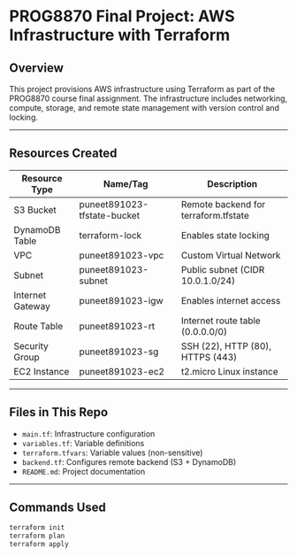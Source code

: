 # PROG8870 Final Project: AWS Infrastructure with Terraform

##  Overview

This project provisions AWS infrastructure using Terraform as part of the PROG8870 course final assignment. The infrastructure includes networking, compute, storage, and remote state management with version control and locking.

---

##  Resources Created

| Resource Type      | Name/Tag                  | Description |
|--------------------|---------------------------|-------------|
| S3 Bucket          | puneet891023-tfstate-bucket | Remote backend for terraform.tfstate |
| DynamoDB Table     | terraform-lock            | Enables state locking |
| VPC                | puneet891023-vpc          | Custom Virtual Network |
| Subnet             | puneet891023-subnet       | Public subnet (CIDR 10.0.1.0/24) |
| Internet Gateway   | puneet891023-igw          | Enables internet access |
| Route Table        | puneet891023-rt           | Internet route table (0.0.0.0/0) |
| Security Group     | puneet891023-sg           | SSH (22), HTTP (80), HTTPS (443) |
| EC2 Instance       | puneet891023-ec2          | t2.micro Linux instance |

---

## Files in This Repo

- `main.tf`: Infrastructure configuration
- `variables.tf`: Variable definitions
- `terraform.tfvars`: Variable values (non-sensitive)
- `backend.tf`: Configures remote backend (S3 + DynamoDB)
- `README.md`: Project documentation

---

##  Commands Used

```bash
terraform init
terraform plan
terraform apply
